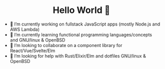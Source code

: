 <h1 align="center">Hello World 👋</h1>

- 🔭 I’m currently working on fullstack JavaScript apps (mostly Node.js and AWS Lambda)
- 🌱 I’m currently learning functional programming languages/concepts and GNU/linux & OpenBSD
- 👯 I’m looking to collaborate on a component library for React/Vue/Svelte/Elm
- 🤔 I’m looking for help with Rust/Elixir/Elm and dotfiles GNU/linux & OpenBSD
